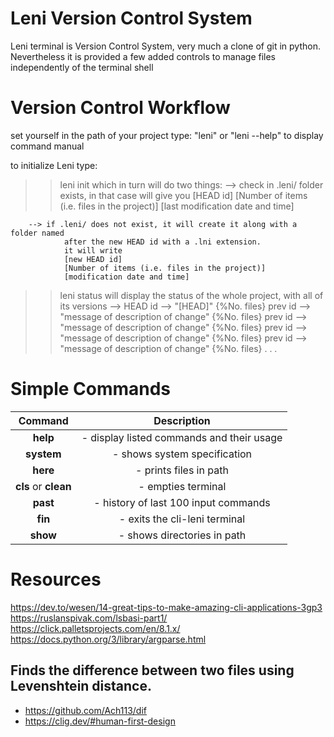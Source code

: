 # Leni Version Control System

Leni terminal is Version Control System, very much a clone of git in python.
Nevertheless it is provided a few added controls to manage files independently of the terminal shell

# Version Control Workflow

set yourself in the path of your project
type: "leni" or "leni --help" to display command manual

to initialize Leni type:

>> leni init
which in turn will do two things:
        --> check in .leni/ folder exists, in that case will give you 
                [HEAD id]
                [Number of items (i.e. files in the project)]
                [last modification date and time]

        --> if .leni/ does not exist, it will create it along with a folder named
                after the new HEAD id with a .lni extension.
                it will write 
                [new HEAD id]
                [Number of items (i.e. files in the project)]
                [modification date and time]

>> leni status
will display the status of the whole project, with all of its versions
        --> HEAD id --> "[HEAD]" {%No. files}
            prev id --> "message of description of change" {%No. files}
            prev id --> "message of description of change" {%No. files}
            prev id --> "message of description of change" {%No. files}
            prev id --> "message of description of change" {%No. files}
            .
            .
            .


# Simple Commands

**Command**|**Description**
:-----:|:-----:
**help**|- display listed commands and their usage
**system**|- shows system specification
**here**|- prints files in path
**cls** or **clean**|- empties terminal
**past**|- history of last 100 input commands
**fin**|- exits the cli-leni terminal
**show**|- shows directories in path


# Resources

https://dev.to/wesen/14-great-tips-to-make-amazing-cli-applications-3gp3
https://ruslanspivak.com/lsbasi-part1/
https://click.palletsprojects.com/en/8.1.x/
https://docs.python.org/3/library/argparse.html


## Finds the difference between two files using Levenshtein distance.

- https://github.com/Ach113/dif
- https://clig.dev/#human-first-design
